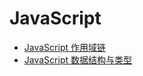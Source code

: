 # JavaScript

* [JavaScript 作用域链](/fe/javascript/javascript-zuo-yong-yu-lian.md)
* [JavaScript 数据结构与类型](/fe/javascript/javascript-shu-ju-jie-gou-yu-lei-xing.md)



